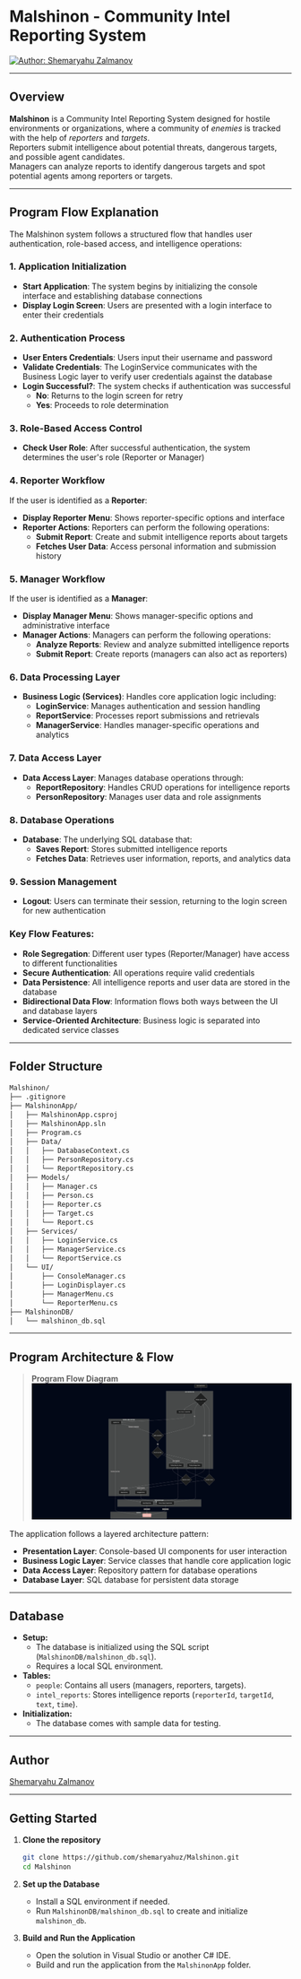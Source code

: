 # Malshinon - Community Intel Reporting System

[![Author: Shemaryahu Zalmanov](https://img.shields.io/badge/Author-Shemaryahu%20Zalmanov-blue?style=flat-square)](https://github.com/shemaryahuz)

---

## Overview

**Malshinon** is a Community Intel Reporting System designed for hostile environments or organizations, where a community of *enemies* is tracked with the help of *reporters* and *targets*.  
Reporters submit intelligence about potential threats, dangerous targets, and possible agent candidates.  
Managers can analyze reports to identify dangerous targets and spot potential agents among reporters or targets.

---

## Program Flow Explanation

The Malshinon system follows a structured flow that handles user authentication, role-based access, and intelligence operations:

### 1. Application Initialization
- **Start Application**: The system begins by initializing the console interface and establishing database connections
- **Display Login Screen**: Users are presented with a login interface to enter their credentials

### 2. Authentication Process
- **User Enters Credentials**: Users input their username and password
- **Validate Credentials**: The LoginService communicates with the Business Logic layer to verify user credentials against the database
- **Login Successful?**: The system checks if authentication was successful
  - **No**: Returns to the login screen for retry
  - **Yes**: Proceeds to role determination

### 3. Role-Based Access Control
- **Check User Role**: After successful authentication, the system determines the user's role (Reporter or Manager)

### 4. Reporter Workflow
If the user is identified as a **Reporter**:
- **Display Reporter Menu**: Shows reporter-specific options and interface
- **Reporter Actions**: Reporters can perform the following operations:
  - **Submit Report**: Create and submit intelligence reports about targets
  - **Fetches User Data**: Access personal information and submission history

### 5. Manager Workflow
If the user is identified as a **Manager**:
- **Display Manager Menu**: Shows manager-specific options and administrative interface
- **Manager Actions**: Managers can perform the following operations:
  - **Analyze Reports**: Review and analyze submitted intelligence reports
  - **Submit Report**: Create reports (managers can also act as reporters)

### 6. Data Processing Layer
- **Business Logic (Services)**: Handles core application logic including:
  - **LoginService**: Manages authentication and session handling
  - **ReportService**: Processes report submissions and retrievals
  - **ManagerService**: Handles manager-specific operations and analytics

### 7. Data Access Layer
- **Data Access Layer**: Manages database operations through:
  - **ReportRepository**: Handles CRUD operations for intelligence reports
  - **PersonRepository**: Manages user data and role assignments

### 8. Database Operations
- **Database**: The underlying SQL database that:
  - **Saves Report**: Stores submitted intelligence reports
  - **Fetches Data**: Retrieves user information, reports, and analytics data

### 9. Session Management
- **Logout**: Users can terminate their session, returning to the login screen for new authentication

### Key Flow Features:
- **Role Segregation**: Different user types (Reporter/Manager) have access to different functionalities
- **Secure Authentication**: All operations require valid credentials
- **Data Persistence**: All intelligence reports and user data are stored in the database
- **Bidirectional Data Flow**: Information flows both ways between the UI and database layers
- **Service-Oriented Architecture**: Business logic is separated into dedicated service classes

---

## Folder Structure

```plaintext
Malshinon/
├── .gitignore
├── MalshinonApp/
│   ├── MalshinonApp.csproj
│   ├── MalshinonApp.sln
│   ├── Program.cs
│   ├── Data/
│   │   ├── DatabaseContext.cs
│   │   ├── PersonRepository.cs
│   │   └── ReportRepository.cs
│   ├── Models/
│   │   ├── Manager.cs
│   │   ├── Person.cs
│   │   ├── Reporter.cs
│   │   ├── Target.cs
│   │   └── Report.cs
│   ├── Services/
│   │   ├── LoginService.cs
│   │   ├── ManagerService.cs
│   │   └── ReportService.cs
│   └── UI/
│       ├── ConsoleManager.cs
│       ├── LoginDisplayer.cs
│       ├── ManagerMenu.cs
│       └── ReporterMenu.cs
├── MalshinonDB/
│   └── malshinon_db.sql
```

---

## Program Architecture & Flow

> **Program Flow Diagram**  
> ![Program Flow Diagram](./Docs/program-flow.png)  

The application follows a layered architecture pattern:
- **Presentation Layer**: Console-based UI components for user interaction
- **Business Logic Layer**: Service classes that handle core application logic
- **Data Access Layer**: Repository pattern for database operations
- **Database Layer**: SQL database for persistent data storage

---

## Database

- **Setup:**  
  - The database is initialized using the SQL script (`MalshinonDB/malshinon_db.sql`).
  - Requires a local SQL environment.
- **Tables:**
  - `people`: Contains all users (managers, reporters, targets).
  - `intel_reports`: Stores intelligence reports (`reporterId`, `targetId`, `text`, `time`).
- **Initialization:**  
  - The database comes with sample data for testing.

---

## Author

[Shemaryahu Zalmanov](https://github.com/shemaryahuz)

---

## Getting Started

1. **Clone the repository**  
   ```bash
   git clone https://github.com/shemaryahuz/Malshinon.git
   cd Malshinon
   ```
2. **Set up the Database**  
   - Install a SQL environment if needed.
   - Run `MalshinonDB/malshinon_db.sql` to create and initialize `malshinon_db`.

3. **Build and Run the Application**  
   - Open the solution in Visual Studio or another C# IDE.
   - Build and run the application from the `MalshinonApp` folder.